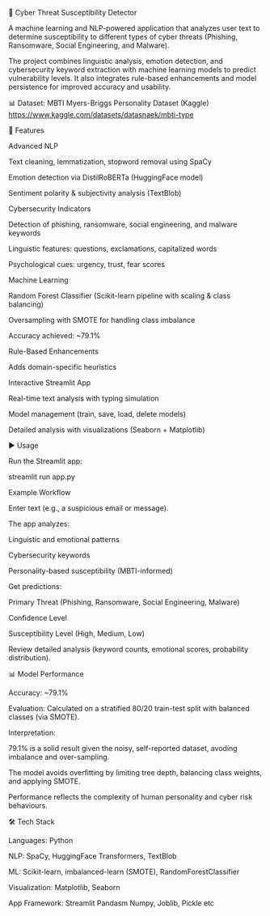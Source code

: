 🔐 Cyber Threat Susceptibility Detector

A machine learning and NLP-powered application that analyzes user text to determine susceptibility to different types of cyber threats (Phishing, Ransomware, Social Engineering, and Malware).

The project combines linguistic analysis, emotion detection, and cybersecurity keyword extraction with machine learning models to predict vulnerability levels. It also integrates rule-based enhancements and model persistence for improved accuracy and usability.

📊 Dataset: MBTI Myers-Briggs Personality Dataset (Kaggle) https://www.kaggle.com/datasets/datasnaek/mbti-type

🚀 Features

Advanced NLP

Text cleaning, lemmatization, stopword removal using SpaCy

Emotion detection via DistilRoBERTa (HuggingFace model)

Sentiment polarity & subjectivity analysis (TextBlob)

Cybersecurity Indicators

Detection of phishing, ransomware, social engineering, and malware keywords

Linguistic features: questions, exclamations, capitalized words

Psychological cues: urgency, trust, fear scores

Machine Learning

Random Forest Classifier (Scikit-learn pipeline with scaling & class balancing)

Oversampling with SMOTE for handling class imbalance

Accuracy achieved: ~79.1%

Rule-Based Enhancements

Adds domain-specific heuristics 

Interactive Streamlit App

Real-time text analysis with typing simulation

Model management (train, save, load, delete models)

Detailed analysis with visualizations (Seaborn + Matplotlib)

▶️ Usage

Run the Streamlit app:

streamlit run app.py

Example Workflow

Enter text (e.g., a suspicious email or message).

The app analyzes:

Linguistic and emotional patterns

Cybersecurity keywords

Personality-based susceptibility (MBTI-informed)

Get predictions:

Primary Threat (Phishing, Ransomware, Social Engineering, Malware)

Confidence Level

Susceptibility Level (High, Medium, Low)

Review detailed analysis (keyword counts, emotional scores, probability distribution).

📊 Model Performance

Accuracy: ~79.1%

Evaluation: Calculated on a stratified 80/20 train-test split with balanced classes (via SMOTE).

Interpretation:

79.1% is a solid result given the noisy, self-reported dataset, avoding imbalance and over-sampling.

The model avoids overfitting by limiting tree depth, balancing class weights, and applying SMOTE.

Performance reflects the complexity of human personality and cyber risk behaviours.

🛠️ Tech Stack

Languages: Python

NLP: SpaCy, HuggingFace Transformers, TextBlob

ML: Scikit-learn, imbalanced-learn (SMOTE), RandomForestClassifier

Visualization: Matplotlib, Seaborn

App Framework: Streamlit
Pandasm Numpy, Joblib, Pickle etc

